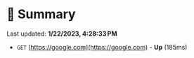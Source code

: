# 📖 Summary
Last updated: **1/22/2023, 4:28:33 PM**

- `GET` [https://google.com](https://google.com) - **Up** (185ms)
